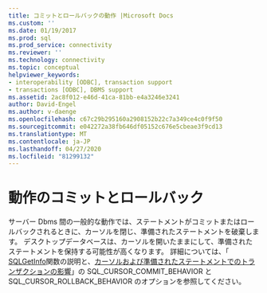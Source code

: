 ```yaml
---
title: コミットとロールバックの動作 |Microsoft Docs
ms.custom: ''
ms.date: 01/19/2017
ms.prod: sql
ms.prod_service: connectivity
ms.reviewer: ''
ms.technology: connectivity
ms.topic: conceptual
helpviewer_keywords:
- interoperability [ODBC], transaction support
- transactions [ODBC], DBMS support
ms.assetid: 2ac8f012-e46d-41ca-81bb-e4a3246e3241
author: David-Engel
ms.author: v-daenge
ms.openlocfilehash: c67c29b295160a2908152b22c7a349ce4c0f9f50
ms.sourcegitcommit: e042272a38fb646df05152c676e5cbeae3f9cd13
ms.translationtype: MT
ms.contentlocale: ja-JP
ms.lasthandoff: 04/27/2020
ms.locfileid: "81299132"
---
```

# <a name="commit-and-rollback-behavior"></a>動作のコミットとロールバック
サーバー Dbms 間の一般的な動作では、ステートメントがコミットまたはロールバックされるときに、カーソルを閉じ、準備されたステートメントを破棄します。 デスクトップデータベースは、カーソルを開いたままにして、準備されたステートメントを保持する可能性が高くなります。 詳細については、「 [SQLGetInfo](../../../odbc/reference/syntax/sqlgetinfo-function.md)関数の説明と、[カーソルおよび準備されたステートメントでのトランザクションの影響](../../../odbc/reference/develop-app/effect-of-transactions-on-cursors-and-prepared-statements.md)」の SQL_CURSOR_COMMIT_BEHAVIOR と SQL_CURSOR_ROLLBACK_BEHAVIOR のオプションを参照してください。
